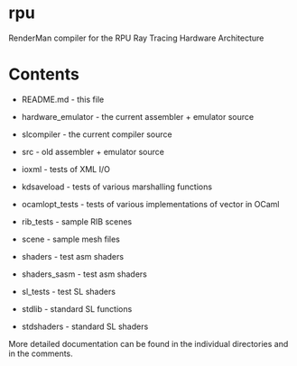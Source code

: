 rpu
===

RenderMan compiler for the RPU Ray Tracing Hardware Architecture

Contents
========

* README.md          - this file

* hardware_emulator - the current assembler + emulator source
* slcompiler        - the current compiler source
* src               - old assembler + emulator source

* ioxml             - tests of XML I/O
* kdsaveload        - tests of various marshalling functions
* ocamlopt_tests    - tests of various implementations of vector in OCaml

* rib_tests         - sample RIB scenes
* scene             - sample mesh files
* shaders           - test asm shaders
* shaders_sasm      - test asm shaders
* sl_tests          - test SL shaders
* stdlib            - standard SL functions
* stdshaders        - standard SL shaders

More detailed documentation can be found in the individual directories
and in the comments.

